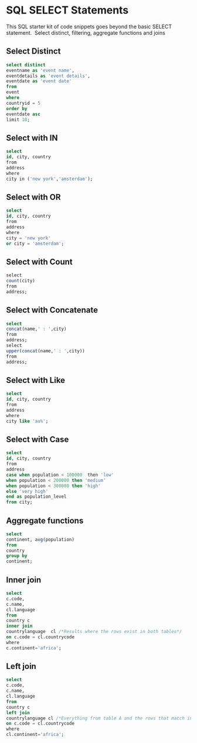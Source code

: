 # SQL SELECT Statements
This SQL starter kit of code snippets goes beyond the basic SELECT statement.  Select distinct, filtering, aggregate functions and joins

## Select Distinct
```sql
select distinct
eventname as 'event name', 
eventdetails as 'event details',
eventdate as 'event date'
from
event
where
countryid = 5
order by
eventdate asc
limit 10;
```

## Select with IN
```sql
select
id, city, country
from 
address
where 
city in ('new york','amsterdam');
```

## Select with OR
```sql
select
id, city, country
from 
address
where 
city = 'new york'
or city = 'amsterdam';
```

## Select with Count
```sql
select 
count(city)
from 
address;
```

## Select with Concatenate
```sql
select
concat(name,' : ',city)
from 
address;
select 
upper(concat(name,' : ',city))
from 
address;
```

## Select with Like
```sql
select
id, city, country
from 
address
where 
city like 'au%';
```

## Select with Case
```sql
select
id, city, country
from 
address
case when population < 100000  then 'low'
when population < 200000 then 'medium'
when population < 300000 then 'high'
else 'very high'
end as population_level
from city;
```

## Aggregate functions
```sql
select
continent, avg(population)
from
country
group by
continent;
```

## Inner join
```sql
select
c.code,
c.name,
cl.language
from
country c
inner join
countrylanguage  cl /*Results where the rows exist in both tables*/
on c.code = cl.countrycode
where 
c.continent='africa';
```

## Left join
```sql
select
c.code,
c.name,
cl.language
from
country c
left join
countrylanguage cl /*Everything from table A and the rows that match in table B*/
on c.code = cl.countrycode
where 
cl.continent='africa';
```
